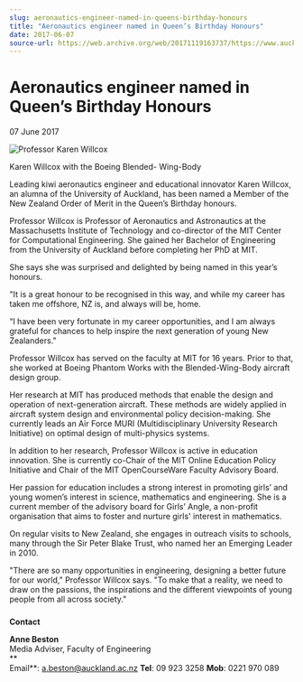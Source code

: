 ```yaml
---
slug: aeronautics-engineer-named-in-queens-birthday-honours
title: "Aeronautics engineer named in Queen’s Birthday Honours"
date: 2017-06-07
source-url: https://web.archive.org/web/20171119163737/https://www.auckland.ac.nz/en/about/news-events-and-notices/news/news-2017/06/aeronautics-engineer-named-in-queens-birthday-honours.html
---
```

Aeronautics engineer named in Queen’s Birthday Honours
======================================================

07 June 2017

![Professor Karen Willcox](https://www.auckland.ac.nz/en/about/news-events-and-notices/news/news-2017/06/aeronautics-engineer-named-in-queens-birthday-honours/_jcr_content/par/textimage/image.img.jpg/1496784208246.jpg "Professor Karen Willcox")

Karen Willcox with the Boeing Blended- Wing-Body

Leading kiwi aeronautics engineer and educational innovator Karen Willcox, an alumna of the University of Auckland, has been named a Member of the New Zealand Order of Merit in the Queen’s Birthday honours.

Professor Willcox is Professor of Aeronautics and Astronautics at the Massachusetts Institute of Technology and co-director of the MIT Center for Computational Engineering. She gained her Bachelor of Engineering from the University of Auckland before completing her PhD at MIT.

She says she was surprised and delighted by being named in this year’s honours.

"It is a great honour to be recognised in this way, and while my career has taken me offshore, NZ is, and always will be, home.

“I have been very fortunate in my career opportunities, and I am always grateful for chances to help inspire the next generation of young New Zealanders."

Professor Willcox has served on the faculty at MIT for 16 years. Prior to that, she worked at Boeing Phantom Works with the Blended-Wing-Body aircraft design group.

Her research at MIT has produced methods that enable the design and operation of next-generation aircraft. These methods are widely applied in aircraft system design and environmental policy decision-making. She currently leads an Air Force MURI (Multidisciplinary University Research Initiative) on optimal design of multi-physics systems.

In addition to her research, Professor Willcox is active in education innovation. She is currently co-Chair of the MIT Online Education Policy Initiative and Chair of the MIT OpenCourseWare Faculty Advisory Board.

Her passion for education includes a strong interest in promoting girls’ and young women’s interest in science, mathematics and engineering. She is a current member of the advisory board for Girls’ Angle, a non-profit organisation that aims to foster and nurture girls' interest in mathematics.

On regular visits to New Zealand, she engages in outreach visits to schools, many through the Sir Peter Blake Trust, who named her an Emerging Leader in 2010.

"There are so many opportunities in engineering, designing a better future for our world," Professor Willcox says. "To make that a reality, we need to draw on the passions, the inspirations and the different viewpoints of young people from all across society."

###   
  
**Contact**

**Anne Beston**  
Media Adviser, Faculty of Engineering  
**  
Email**: [a.beston@auckland.ac.nz](mailto:a.beston@auckland.ac.nz) **Tel**: 09 923 3258 **Mob**: 0221 970 089
